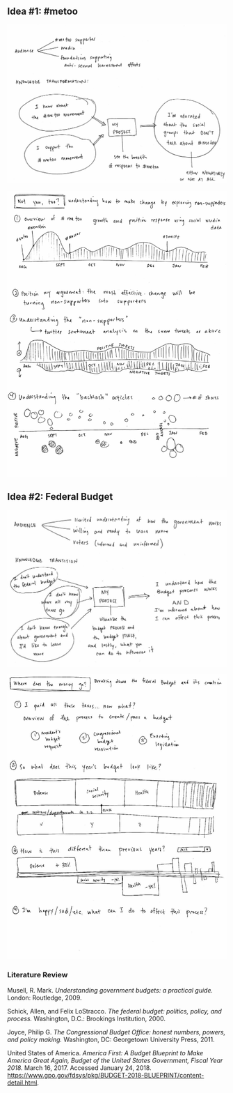 
## Idea #1: #metoo

![metoo_1](images/metoo_1.jpg?raw=true)

![metoo_2](images/metoo_2.jpg?raw=true)

## Idea #2: Federal Budget

![budget_1](images/budget_1.jpg?raw=true)

![budget_2](images/budget_2.jpg?raw=true)

### Literature Review

Musell, R. Mark. *Understanding government budgets: a practical guide.* London: Routledge, 2009.

Schick, Allen, and Felix LoStracco. *The federal budget: politics, policy, and process.* Washington, D.C.: Brookings Institution, 2000.

Joyce, Philip G. *The Congressional Budget Office: honest numbers, powers, and policy making.* Washington, DC: Georgetown University Press, 2011.

United States of America. *America First: A Budget Blueprint to Make America Great Again, Budget of the United States Government, Fiscal Year 2018.* March 16, 2017. Accessed January 24, 2018. https://www.gpo.gov/fdsys/pkg/BUDGET-2018-BLUEPRINT/content-detail.html.


